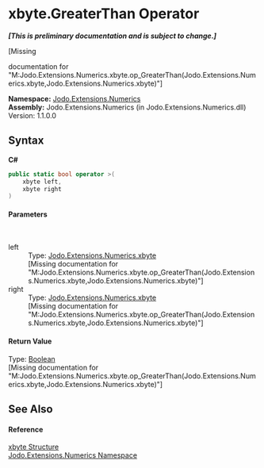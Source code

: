 # xbyte.GreaterThan Operator 
 _**\[This is preliminary documentation and is subject to change.\]**_

\[Missing <summary> documentation for "M:Jodo.Extensions.Numerics.xbyte.op_GreaterThan(Jodo.Extensions.Numerics.xbyte,Jodo.Extensions.Numerics.xbyte)"\]

**Namespace:**&nbsp;<a href="N_Jodo_Extensions_Numerics">Jodo.Extensions.Numerics</a><br />**Assembly:**&nbsp;Jodo.Extensions.Numerics (in Jodo.Extensions.Numerics.dll) Version: 1.1.0.0

## Syntax

**C#**<br />
``` C#
public static bool operator >(
	xbyte left,
	xbyte right
)
```


#### Parameters
&nbsp;<dl><dt>left</dt><dd>Type: <a href="T_Jodo_Extensions_Numerics_xbyte">Jodo.Extensions.Numerics.xbyte</a><br />\[Missing <param name="left"/> documentation for "M:Jodo.Extensions.Numerics.xbyte.op_GreaterThan(Jodo.Extensions.Numerics.xbyte,Jodo.Extensions.Numerics.xbyte)"\]</dd><dt>right</dt><dd>Type: <a href="T_Jodo_Extensions_Numerics_xbyte">Jodo.Extensions.Numerics.xbyte</a><br />\[Missing <param name="right"/> documentation for "M:Jodo.Extensions.Numerics.xbyte.op_GreaterThan(Jodo.Extensions.Numerics.xbyte,Jodo.Extensions.Numerics.xbyte)"\]</dd></dl>

#### Return Value
Type: <a href="https://docs.microsoft.com/dotnet/api/system.boolean" target="_blank" rel="noopener noreferrer">Boolean</a><br />\[Missing <returns> documentation for "M:Jodo.Extensions.Numerics.xbyte.op_GreaterThan(Jodo.Extensions.Numerics.xbyte,Jodo.Extensions.Numerics.xbyte)"\]

## See Also


#### Reference
<a href="T_Jodo_Extensions_Numerics_xbyte">xbyte Structure</a><br /><a href="N_Jodo_Extensions_Numerics">Jodo.Extensions.Numerics Namespace</a><br />